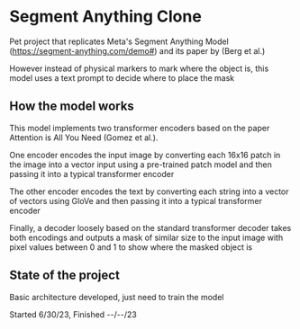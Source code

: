 # Segment Anything Clone

Pet project that replicates Meta's Segment Anything Model (https://segment-anything.com/demo#) and its paper by (Berg et al.)

However instead of physical markers to mark where the object is, this model uses a text prompt to decide where to place the mask

## How the model works

This model implements two transformer encoders based on the paper Attention is All You Need (Gomez et al.). 

One encoder encodes the input image by converting each 16x16 patch in the image into a vector input using a pre-trained patch model and then passing it into a typical transformer encoder

The other encoder encodes the text by converting each string into a vector of vectors using GloVe and then passing it into a typical transformer encoder

Finally, a decoder loosely based on the standard transformer decoder takes both encodings and outputs a mask of similar size to the input image with pixel values between 0 and 1 to show where the masked object is

## State of the project

Basic architecture developed, just need to train the model

Started 6/30/23, Finished --/--/23
